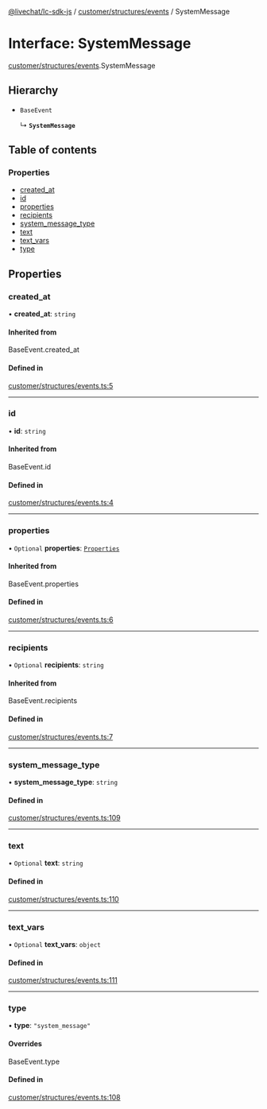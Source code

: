 [@livechat/lc-sdk-js](../README.md) / [customer/structures/events](../modules/customer_structures_events.md) / SystemMessage

# Interface: SystemMessage

[customer/structures/events](../modules/customer_structures_events.md).SystemMessage

## Hierarchy

- `BaseEvent`

  ↳ **`SystemMessage`**

## Table of contents

### Properties

- [created\_at](customer_structures_events.SystemMessage.md#created_at)
- [id](customer_structures_events.SystemMessage.md#id)
- [properties](customer_structures_events.SystemMessage.md#properties)
- [recipients](customer_structures_events.SystemMessage.md#recipients)
- [system\_message\_type](customer_structures_events.SystemMessage.md#system_message_type)
- [text](customer_structures_events.SystemMessage.md#text)
- [text\_vars](customer_structures_events.SystemMessage.md#text_vars)
- [type](customer_structures_events.SystemMessage.md#type)

## Properties

### created\_at

• **created\_at**: `string`

#### Inherited from

BaseEvent.created\_at

#### Defined in

[customer/structures/events.ts:5](https://github.com/livechat/lc-sdk-js/blob/125a327/src/customer/structures/events.ts#L5)

___

### id

• **id**: `string`

#### Inherited from

BaseEvent.id

#### Defined in

[customer/structures/events.ts:4](https://github.com/livechat/lc-sdk-js/blob/125a327/src/customer/structures/events.ts#L4)

___

### properties

• `Optional` **properties**: [`Properties`](customer_structures_structures.Properties.md)

#### Inherited from

BaseEvent.properties

#### Defined in

[customer/structures/events.ts:6](https://github.com/livechat/lc-sdk-js/blob/125a327/src/customer/structures/events.ts#L6)

___

### recipients

• `Optional` **recipients**: `string`

#### Inherited from

BaseEvent.recipients

#### Defined in

[customer/structures/events.ts:7](https://github.com/livechat/lc-sdk-js/blob/125a327/src/customer/structures/events.ts#L7)

___

### system\_message\_type

• **system\_message\_type**: `string`

#### Defined in

[customer/structures/events.ts:109](https://github.com/livechat/lc-sdk-js/blob/125a327/src/customer/structures/events.ts#L109)

___

### text

• `Optional` **text**: `string`

#### Defined in

[customer/structures/events.ts:110](https://github.com/livechat/lc-sdk-js/blob/125a327/src/customer/structures/events.ts#L110)

___

### text\_vars

• `Optional` **text\_vars**: `object`

#### Defined in

[customer/structures/events.ts:111](https://github.com/livechat/lc-sdk-js/blob/125a327/src/customer/structures/events.ts#L111)

___

### type

• **type**: ``"system_message"``

#### Overrides

BaseEvent.type

#### Defined in

[customer/structures/events.ts:108](https://github.com/livechat/lc-sdk-js/blob/125a327/src/customer/structures/events.ts#L108)
